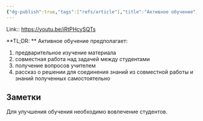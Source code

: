 ```yaml
---
{"dg-publish":true,"tags":["refs/article"],"title":"Активное обучение","date":"2022-06-10T09:08:22+03:00","modified_at":"2022-06-10T09:16:49+03:00","permalink":"/refs/202206100908/","dgHomeLink":false,"dgPassFrontmatter":true}
---
```



Link:: https://youtu.be/iRtPHcySQTs

**TL;DR: ** Активное обучение предполагает:
1. предварительное изучение материала
2. совместная работа над задачей между студентами
3. получение вопросов учителем
4. рассказ о решении для соединения знаний из совместной работы и знаний полученных самостоятельно

## Заметки

Для улучшения обучения необходимо вовлечение студентов.
